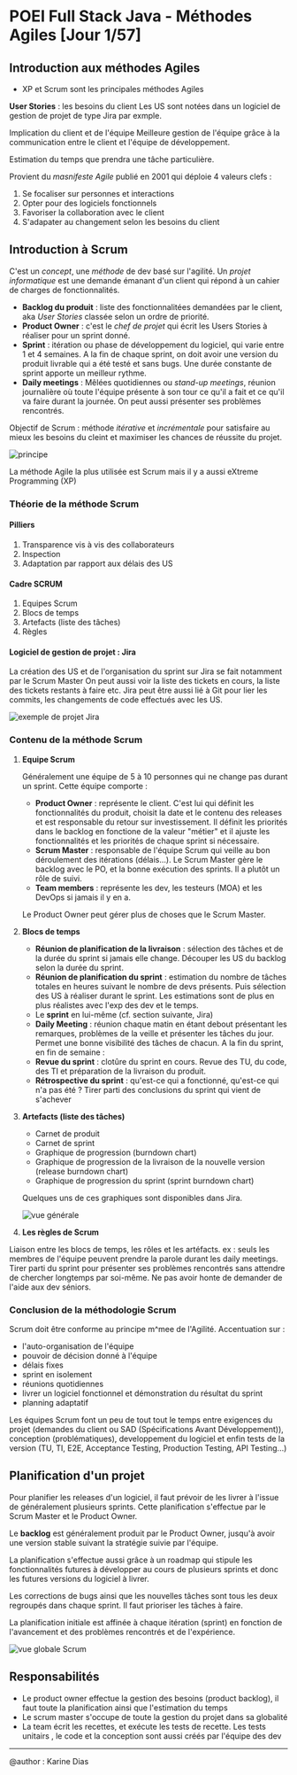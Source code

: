 # POEI Full Stack Java - Méthodes Agiles  [Jour 1/57]

## Introduction aux méthodes Agiles

- XP et Scrum sont les principales méthodes Agiles

**User Stories** : les besoins du client
Les US sont notées dans un logiciel de gestion de projet de type Jira par exmple.

Implication du client et de l'équipe
Meilleure gestion de l'équipe grâce à la communication entre le client et l'équipe de développement.

Estimation du temps que prendra une tâche particulière.

Provient du *masnifeste Agile* publié en 2001 qui déploie 4 valeurs clefs :

1. Se focaliser sur personnes et interactions
2. Opter pour des logiciels fonctionnels
3. Favoriser la collaboration avec le client
4. S'adapater au changement selon les besoins du client

## Introduction à Scrum

C'est un *concept*, une *méthode* de dev basé sur l'agilité.
Un *projet informatique* est une demande émanant d'un client qui répond à un cahier de charges de fonctionnalités.

- **Backlog du produit** : liste des fonctionnalitées demandées par le client, aka *User Stories* classée selon un ordre de priorité.
- **Product Owner** : c'est le *chef de projet* qui écrit les Users Stories à réaliser pour un sprint donné.
- **Sprint** : itération ou phase de développement du logiciel, qui varie entre 1 et 4 semaines. A la fin de chaque sprint, on doit avoir une version du produit livrable qui a été testé et sans bugs. Une durée constante de sprint apporte un meilleur rythme.
- **Daily meetings** : Mêlées quotidiennes ou *stand-up meetings*, réunion journalière où toute l'équipe présente à son tour ce qu'il a fait et ce qu'il va faire durant la journée. On peut aussi présenter ses problèmes rencontrés.

Objectif de Scrum : méthode *itérative* et *incrémentale* pour satisfaire au mieux les besoins du cleint et maximiser les chances de réussite du projet.

![principe](https://laurine-parmentier.fr/wp-content/uploads/2020/02/15067158503807_scrum_pratiques.png)

La méthode Agile la plus utilisée est Scrum mais il y a aussi eXtreme Programming (XP)

### Théorie de la méthode Scrum

#### Pilliers

1. Transparence vis à vis des collaborateurs
2. Inspection
3. Adaptation par rapport aux délais des US

#### Cadre SCRUM

1. Equipes Scrum
2. Blocs de temps
3. Artefacts (liste des tâches)
4. Règles

#### Logiciel de gestion de projet : Jira

La création des US et de l'organisation du sprint sur Jira se fait notamment par le Scrum Master
On peut aussi voir la liste des tickets en cours, la liste des tickets restants à faire etc.
Jira peut être aussi lié à Git pour lier les commits, les changements de code effectués avec les US.

![exemple de projet Jira](https://valiantys.com/app/uploads/2016/03/Backlog@2x.png)

### Contenu de la méthode Scrum

1. **Equipe Scrum**

    Généralement une équipe de 5 à 10 personnes qui ne change pas durant un sprint. Cette équipe comporte :
    - **Product Owner** : représente le client. C'est lui qui définit les fonctionnalités du produit, choisit la date et le contenu des releases et est responsable du retour sur investissement. Il définit les priorités dans le backlog en fonctione de la valeur "métier" et il ajuste les fonctionnalités et les priorités de chaque sprint si nécessaire.
    - **Scrum Master** : responsable de l'équipe Scrum qui veille au bon déroulement des itérations (délais...). Le Scrum Master gère le backlog avec le PO, et la bonne exécution des sprints. Il a plutôt un rôle de suivi.
    - **Team members** : représente les dev, les testeurs (MOA) et les DevOps si jamais il y en a.

    Le Product Owner peut gérer plus de choses que le Scrum Master.

2. **Blocs de temps**

    - **Réunion de planification de la livraison** : sélection des tâches et de la durée du sprint si jamais elle change. Découper les US du backlog selon la durée du sprint.
    - **Réunion de planification du sprint** : estimation du nombre de tâches totales en heures suivant le nombre de devs présents. Puis sélection des US à réaliser durant le sprint. Les estimations sont de plus en plus réalistes avec l'exp des dev et le temps.
    - Le **sprint** en lui-même (cf. section suivante, Jira)
    - **Daily Meeting** : réunion chaque matin en étant debout présentant les remarques, problèmes de la veille et présenter les tâches du jour. Permet une bonne visibilité des tâches de chacun.
    A la fin du sprint, en fin de semaine :
    - **Revue du sprint** : clotûre du sprint en cours. Revue des TU, du code, des TI et préparation de la livraison du produit.
    - **Rétrospective du sprint** : qu'est-ce qui a fonctionné, qu'est-ce qui n'a pas été ? Tirer parti des conclusions du sprint qui vient de s'achever

3. **Artefacts (liste des tâches)**

    - Carnet de produit
    - Carnet de sprint
    - Graphique de progression (burndown chart)
    - Graphique de progression de la livraison de la nouvelle version (release burndown chart)
    - Graphique de progression du sprint (sprint burndown chart)

    Quelques uns de ces graphiques sont disponibles dans Jira.

    ![vue générale](https://bubbleplan.net/blog/wp-content/uploads/2018/05/430.jpeg)

4. **Les règles de Scrum**

Liaison entre les blocs de temps, les rôles et les artéfacts.
ex : seuls les membres de l'équipe peuvent prendre la parole durant les daily meetings.
Tirer parti du sprint pour présenter ses problèmes rencontrés sans attendre de chercher longtemps par soi-même. Ne pas avoir honte de demander de l'aide aux dev séniors.

### Conclusion de la méthodologie Scrum

Scrum doit être conforme au principe m^mee de l'Agilité.
Accentuation sur :

- l'auto-organisation de l'équipe
- pouvoir de décision donné à l'équipe
- délais fixes
- sprint en isolement
- réunions quotidiennes
- livrer un logiciel fonctionnel et démonstration du résultat du sprint
- planning adaptatif

Les équipes Scrum font un peu de tout tout le temps entre exigences du projet (demandes du client ou SAD (Spécifications Avant Développement)), conception (problématiques), developpement du logiciel et enfin tests de la version (TU, TI, E2E, Acceptance Testing, Production Testing, API Testing...)

## Planification d'un projet

Pour planifier les releases d'un logiciel, il faut prévoir de les livrer à l'issue de généralement plusieurs sprints. Cette planification s'effectue par le Scrum Master et le Product Owner.

Le **backlog** est généralement produit par le Product Owner,  jusqu'à avoir une version stable suivant la stratégie suivie par l'équipe.

La planification s'effectue aussi grâce à un roadmap qui stipule les fonctionnalités futures à développer au cours de plusieurs sprints et donc les futures versions du logiciel à livrer.

Les corrections de bugs ainsi que les nouvelles tâches sont tous les deux regroupés dans chaque sprint. Il faut prioriser les tâches à faire.

La planification initiale est affinée à chaque itération (sprint) en fonction de l'avancement et des problèmes rencontrés et de l'expérience.

![vue globale Scrum](https://upload.wikimedia.org/wikipedia/commons/8/89/VueGlobaleScrum.png)

## Responsabilités

- Le product owner effectue la gestion des besoins (product backlog), il faut toute la planification ainsi que l'estimation du temps
- Le scrum master s'occupe de toute la gestion du projet dans sa globalité
- La team écrit les recettes, et exécute les tests de recette. Les tests unitairs , le code et la conception sont aussi créés par l'équipe des dev

----------------------
@author : Karine Dias
